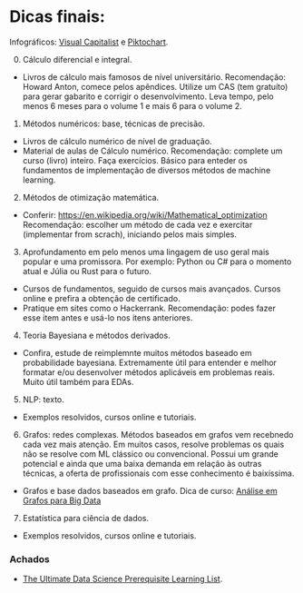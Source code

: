 # Dicas finais:
Infográficos: [Visual Capitalist](https://www.visualcapitalist.com/) e [Piktochart](https://piktochart.com/).

0) Cálculo diferencial e integral.
- Livros de cálculo mais famosos de nível universitário.
Recomendação: Howard Anton, comece pelos apêndices. Utilize um CAS (tem gratuíto) para gerar gabarito e corrigir o desenvolvimento.
Leva tempo, pelo menos 6 meses para o volume 1 e mais 6 para o volume 2.

1) Métodos numéricos: base, técnicas de precisão.
- Livros de cálculo numérico de nível de graduação.
- Material de aulas de Cálculo numérico.
Recomendação: complete um curso (livro) inteiro. Faça exercícios.
Básico para enteder os fundamentos de implementação de diversos métodos de machine learning.

2) Métodos de otimização matemática.
- Conferir: https://en.wikipedia.org/wiki/Mathematical_optimization
Recomendação: escolher um método de cada vez e exercitar (implementar from scrach), iniciando pelos mais simples.

3) Aprofundamento em pelo menos uma lingagem de uso geral mais popular e uma promissora.
Por exemplo: Python ou C# para o momento atual e Júlia ou Rust para o futuro.
- Cursos de fundamentos, seguido de cursos mais avançados. Cursos online e prefira a obtenção de certificado.
- Pratique em sites como o Hackerrank.
Recomendação: podes fazer esse item antes e usá-lo nos itens anteriores.

4) Teoria Bayesiana e métodos derivados.
- Confira, estude de reimplemnte muitos métodos baseado em probabilidade bayesiana.
Extremamente útil para entender e melhor formatar e/ou desenvolver métodos aplicáveis em problemas reais. 
Muito útil também para EDAs.

5) NLP: texto.
- Exemplos resolvidos, cursos online e tutoriais.

6) Grafos: redes complexas.
Métodos baseados em grafos vem recebnedo cada vez mais atenção. Em muitos casos, resolve problemas os quais não se resolve com ML clássico ou convencional. Possui um grande potencial e ainda que uma baixa demanda em relação às outras técnicas, a oferta de profissionais com esse conhecimento é baixíssima. 
- Grafos e base dados baseados em grafo.
Dica de curso: [Análise em Grafos para Big Data](https://www.datascienceacademy.com.br/pages/curso-analise-em-grafos-para-big-data)

7) Estatística para ciência de dados. 
- Exemplos resolvidos, cursos online e tutoriais.

### Achados

- [The Ultimate Data Science Prerequisite Learning List](https://towardsdatascience.com/the-ultimate-data-science-prerequisite-learning-list-348ce89805f9).

